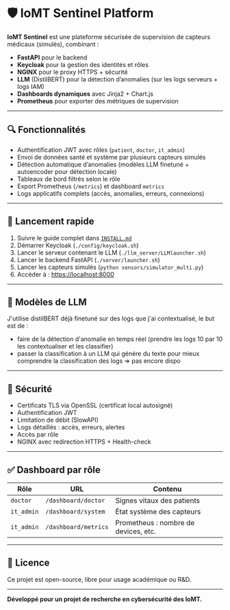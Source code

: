 # 🛡️ IoMT Sentinel Platform

**IoMT Sentinel** est une plateforme sécurisée de supervision de capteurs médicaux (simulés), combinant :

- **FastAPI** pour le backend
- **Keycloak** pour la gestion des identités et rôles
- **NGINX** pour le proxy HTTPS + sécurité
- **LLM** (DistilBERT) pour la détection d’anomalies (sur les logs serveurs + logs IAM)
- **Dashboards dynamiques** avec Jinja2 + Chart.js
- **Prometheus** pour exporter des métriques de supervision

---

## 🔍 Fonctionnalités

- Authentification JWT avec rôles (`patient`, `doctor`, `it_admin`)
- Envoi de données santé et système par plusieurs capteurs simulés
- Détection automatique d’anomalies (modèles LLM finetuné + autoencoder pour détection locale)
- Tableaux de bord filtrés selon le rôle
- Export Prometheus (`/metrics`) et dashboard `metrics`
- Logs applicatifs complets (accès, anomalies, erreurs, connexions)

---

## 🚀 Lancement rapide

1. Suivre le guide complet dans [`INSTALL.md`](INSTALL.md)
2. Démarrer Keycloak (`./config/keycloak.sh`)
3. Lancer le serveur contenant le LLM (`./llm_server/LLMlauncher.sh`)
4. Lancer le backend FastAPI (`./server/launcher.sh`)
5. Lancer les capteurs simulés (`python sensors/simulator_multi.py`)
6. Accéder à : [https://localhost:8000](https://localhost:8000)

---

## 🧠 Modèles de LLM

J'utilise distilBERT déjà finetuné sur des logs que j'ai contextualisé, le but est de :
- faire de la détection d'anomalie en temps réel (prendre les logs 10 par 10 les contextualiser et les classifier)
- passer la classification à un LLM qui génére du texte pour mieux comprendre la classification des logs => pas encore dispo

---

## 🔐 Sécurité

- Certificats TLS via OpenSSL (certificat local autosigné)
- Authentification JWT
- Limitation de débit (SlowAPI)
- Logs détaillés : accès, erreurs, alertes
- Accès par rôle
- NGINX avec redirection HTTPS + Health-check

---

## ✅ Dashboard par rôle

| Rôle       | URL                         | Contenu                                  |
|------------|-----------------------------|------------------------------------------|
| `doctor`   | `/dashboard/doctor`         | Signes vitaux des patients               |
| `it_admin` | `/dashboard/system`         | État système des capteurs                |
| `it_admin` | `/dashboard/metrics`        | Prometheus : nombre de devices, etc.     |

---

## 📃 Licence

Ce projet est open-source, libre pour usage académique ou R&D.

---

**Développé pour un projet de recherche en cybersécurité des IoMT.**
